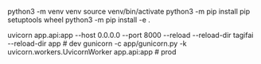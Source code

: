 python3 -m venv venv
source venv/bin/activate
python3 -m pip install pip setuptools wheel
python3 -m pip install -e .

uvicorn app.api:app --host 0.0.0.0 --port 8000 --reload --reload-dir tagifai --reload-dir app  # dev
gunicorn -c app/gunicorn.py -k uvicorn.workers.UvicornWorker app.api:app  # prod
